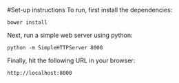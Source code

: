 #Set-up instructions
To run, first install the dependencies: 

    bower install

Next, run a simple web server using python:

    python -m SimpleHTTPServer 8000

Finally, hit the following URL in your browser:

    http://localhost:8000
